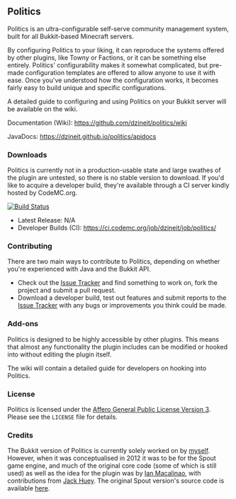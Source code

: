 ## Politics
Politics is an ultra-configurable self-serve community management system, built for all Bukkit-based Minecraft servers.

By configuring Politics to your liking, it can reproduce the systems offered by other plugins, like Towny or Factions, or it can be something else entirely. Politics' configurability makes it somewhat complicated, but pre-made configuration templates are offered to allow anyone to use it with ease. Once you've understood how the configuration works, it becomes fairly easy to build unique and specific configurations.

A detailed guide to configuring and using Politics on your Bukkit server will be available on the wiki.

Documentation (Wiki): https://github.com/dzineit/politics/wiki

JavaDocs: https://dzineit.github.io/politics/apidocs

### Downloads

Politics is currently not in a production-usable state and large swathes of the plugin are untested, so there is no stable version to download. If you'd like to acquire a developer build, they're available through a CI server kindly hosted by CodeMC.org.

[![Build Status](https://ci.codemc.org/job/dzineit/job/politics/badge/icon)](https://ci.codemc.org/job/dzineit/job/politics/)

- Latest Release: N/A
- Developer Builds (CI): https://ci.codemc.org/job/dzineit/job/politics/

### Contributing

There are two main ways to contribute to Politics, depending on whether you're experienced with Java and the Bukkit API.

- Check out the [Issue Tracker](https://github.com/dzineit/politics/issues) and find something to work on, fork the project and submit a pull request.
- Download a developer build, test out features and submit reports to the [Issue Tracker](https://github.com/dzineit/politics/issues) with any bugs or improvements you think could be made.

### Add-ons

Politics is designed to be highly accessible by other plugins. This means that almost any functionality the plugin includes can be modified or hooked into without editing the plugin itself.

The wiki will contain a detailed guide for developers on hooking into Politics.

### License

Politics is licensed under the [Affero General Public License Version 3][License]. Please see the `LICENSE` file for details.

### Credits

The Bukkit version of Politics is currently solely worked on by [myself](https://github.com/dzineit). However, when it was conceptualised in 2012 it was to be for the Spout game engine, and much of the original core code (some of which is still used) as well as the idea for the plugin was by [Ian Macalinao](https://github.com/macalinao), with contributions from [Jack Huey](https://github.com/kitskub). The original Spout version's source code is available [here](https://github.com/VolumetricPixels/Politics).

[License]: http://www.gnu.org/licenses/agpl.html
